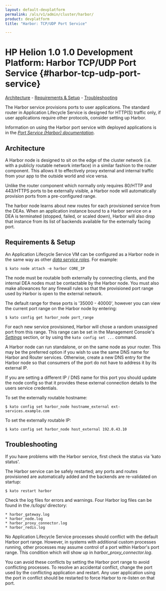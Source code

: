 ```yaml
---
layout: default-devplatform
permalink: /als/v1/admin/cluster/harbor/
product: devplatform
title: "Harbor: TCP/UDP Port Service"

---
```

<!--PUBLISHED-->

# HP Helion 1.0 1.0 Development Platform:  Harbor TCP/UDP Port Service {#harbor-tcp-udp-port-service} 
   [Architecture](#architecture)
    -   [Requirements & Setup](#requirements-setup)
    -   [Troubleshooting](#troubleshooting)

The Harbor service provisions ports to user applications. The standard
router in Application Lifecycle Service is designed for HTTP(S) traffic only, if user
applications require other protocols, consider setting up Harbor.

Information on using the Harbor port service with deployed applications
is in the [*Port Service (Harbor)
documentation*](/als/v1/user/services/port-service/#port-service).

Architecture[](#architecture "Permalink to this headline")
-----------------------------------------------------------

A Harbor node is designed to sit on the edge of the cluster network
(i.e. with a publicly routable network interface) in a similar fashion
to the router component. This allows it to effectively proxy external
and internal traffic from your app to the outside world and vice versa.

Unlike the router component which normally only requires 80/HTTP and
443/HTTPS ports to be externally visible, a Harbor node will
automatically provision ports from a pre-configured range.

The harbor node learns about new routes for each provisioned service
from the DEAs. When an application instance bound to a Harbor service on
a DEA is terminated (stopped, failed, or scaled down), Harbor will also
drop that instance from its list of backends available for the
externally facing port.

Requirements & Setup[](#requirements-setup "Permalink to this headline")
-------------------------------------------------------------------------

An Application Lifecycle Service VM can be configured as a Harbor node in the same way as
other [*data service roles*](index.html#server-cluster-data-services).
For example:


    $ kato node attach -e harbor CORE_IP


The node must be routable both externally by connecting clients, and the
internal DEA nodes must be contactable by the Harbor node. You must also
make allowances for any firewall rules so that the provisioned port
range used by Harbor is open to the external network.

The default range for these ports is '35000 - 40000', however you can
view the current port range on the Harbor node by entering:

    $ kato config get harbor_node port_range

For each new service provisioned, Harbor will chose a random unassigned
port from this range. This range can be set in the Management Console's
[*Settings*](/als/v1/admin/console/customize/#console-settings) section, or by
using the `kato config set ...` command.

A Harbor node can run standalone, or on the same node as your router. This may be the preferred option if you wish to use the same DNS name for Harbor and Router services. Otherwise, create a new DNS entry for the Harbor node so that consumers of the port do not have to address it by its external IP.

If you are setting a different IP / DNS name for this port you should
update the node config so that it provides these external connection
details to the users service credentials.

To set the externally routable hostname:

    $ kato config set harbor_node hostname_external ext-services.example.com

To set the externally routable IP:

    $ kato config set harbor_node host_external 192.0.43.10

Troubleshooting[](#troubleshooting "Permalink to this headline")
-----------------------------------------------------------------

If you have problems with the Harbor service, first check the status via
'kato status'.

The Harbor service can be safely restarted; any ports and routes
provisioned are automatically added and the backends are re-validated on
startup:

    $ kato restart harbor

Check the log files for errors and warnings. Four Harbor log files can
be found in the */s/logs/* directory:

    * harbor_gateway.log
    * harbor_node.log
    * harbor_proxy_connector.log
    * harbor_redis.log

No Application Lifecycle Service processes should conflict with the default Harbor port
range. However, in systems with additional custom processes running,
other processes may assume control of a port within Harbor's port range.
This condition which will show up in *harbor\_proxy\_connector.log*.

You can avoid these conflicts by setting the Harbor port range to avoid
conflicting processes. To resolve an accidental conflict, change the
port used by the conflicting application and restart. Any user
application using the port in conflict should be restarted to force
Harbor to re-listen on that port.